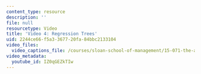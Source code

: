 ```yaml
---
content_type: resource
description: ''
file: null
resourcetype: Video
title: 'Video 4: Regression Trees'
uid: 2244ce66-f5a3-3677-20fa-84bbc2133104
video_files:
  video_captions_file: /courses/sloan-school-of-management/15-071-the-analytics-edge-spring-2017/trees/location-location-location-regression-trees-for-housing-data-recitation/video-4-regression-trees/video-4-regression-trees-0/IZ0qGEZkTIw.vtt
video_metadata:
  youtube_id: IZ0qGEZkTIw
---
```

